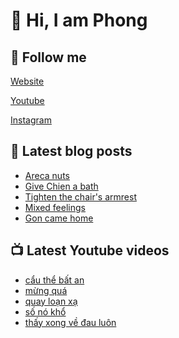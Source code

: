# 👋 Hi, I am Phong

## 🔗 Follow me

[Website](https://phongever.xyz "Website")

[Youtube](https://www.youtube.com/@phongever "Youtube")

[Instagram](https://www.instagram.com/phongever "Instagram")

## 📝 Latest blog posts

<!-- BLOG-POST-LIST:START -->
- [Areca nuts](https://phongever.xyz/blog/areca-nuts/)
- [Give Chien a bath](https://phongever.xyz/blog/give-chien-a-bath/)
- [Tighten the chair&#39;s armrest](https://phongever.xyz/blog/tighten-the-chairs-armrest/)
- [Mixed feelings](https://phongever.xyz/blog/mixed-feelings/)
- [Gon came home](https://phongever.xyz/blog/gon-came-home/)
<!-- BLOG-POST-LIST:END -->

## 📺 Latest Youtube videos

<!-- YOUTUBE-VIDEO-LIST:START -->
- [cẩu thể bất an](https://www.youtube.com/shorts/fA_Y06btsIo)
- [mừng quá](https://www.youtube.com/shorts/Dj_8b72Ag40)
- [quay loạn xạ](https://www.youtube.com/shorts/x7xQWzvjJMU)
- [số nó khổ](https://www.youtube.com/shorts/mEvXK5eOvgs)
- [thấy xong về đau luôn](https://www.youtube.com/shorts/vtQSf3u1GDM)
<!-- YOUTUBE-VIDEO-LIST:END -->
